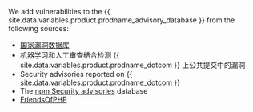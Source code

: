 We add vulnerabilities to the {{ site.data.variables.product.prodname_advisory_database }} from the following sources:
- [国家漏洞数据库](https://nvd.nist.gov/)
- 机器学习和人工审查结合检测 {{ site.data.variables.product.prodname_dotcom }} 上公共提交中的漏洞
- Security advisories reported on {{ site.data.variables.product.prodname_dotcom }}
- The [npm Security advisories](https://www.npmjs.com/advisories) database
- [FriendsOfPHP](https://github.com/FriendsOfPHP/security-advisories)
